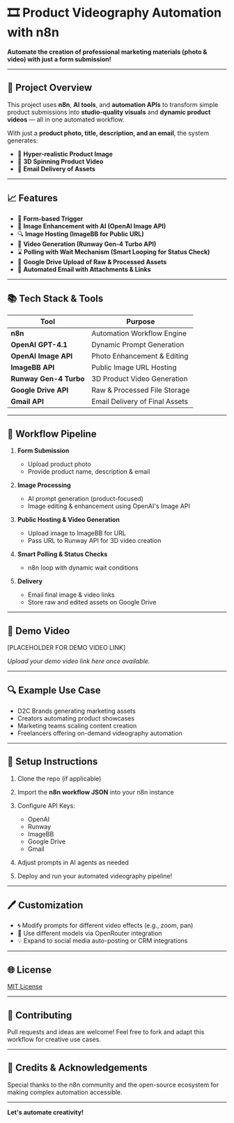 # 🎞️ Product Videography Automation with n8n

**Automate the creation of professional marketing materials (photo & video) with just a form submission!**

---

## 🚀 **Project Overview**

This project uses **n8n**, **AI tools**, and **automation APIs** to transform simple product submissions into **studio-quality visuals** and **dynamic product videos** — all in one automated workflow.

With just a **product photo, title, description, and an email**, the system generates:

* 📸 **Hyper-realistic Product Image**
* 🎥 **3D Spinning Product Video**
* 📧 **Email Delivery of Assets**

---

## 📈 **Features**

* 🔧 **Form-based Trigger**
* 🚀 **Image Enhancement with AI (OpenAI Image API)**
* 🔍 **Image Hosting (ImageBB for Public URL)**
* 🎥 **Video Generation (Runway Gen-4 Turbo API)**
* ⌛ **Polling with Wait Mechanism (Smart Looping for Status Check)**
* 📂 **Google Drive Upload of Raw & Processed Assets**
* 📧 **Automated Email with Attachments & Links**

---

## 📚 **Tech Stack & Tools**

| Tool                   | Purpose                        |
| ---------------------- | ------------------------------ |
| **n8n**                | Automation Workflow Engine     |
| **OpenAI GPT-4.1**     | Dynamic Prompt Generation      |
| **OpenAI Image API**   | Photo Enhancement & Editing    |
| **ImageBB API**        | Public Image URL Hosting       |
| **Runway Gen-4 Turbo** | 3D Product Video Generation    |
| **Google Drive API**   | Raw & Processed File Storage   |
| **Gmail API**          | Email Delivery of Final Assets |

---

## 🔬 **Workflow Pipeline**

1. **Form Submission**

   * Upload product photo
   * Provide product name, description & email

2. **Image Processing**

   * AI prompt generation (product-focused)
   * Image editing & enhancement using OpenAI's Image API

3. **Public Hosting & Video Generation**

   * Upload image to ImageBB for URL
   * Pass URL to Runway API for 3D video creation

4. **Smart Polling & Status Checks**

   * n8n loop with dynamic wait conditions

5. **Delivery**

   * Email final image & video links
   * Store raw and edited assets on Google Drive

---

## 🎥 **Demo Video**

\[PLACEHOLDER FOR DEMO VIDEO LINK]

*Upload your demo video link here once available.*

---

## 🔍 **Example Use Case**

* D2C Brands generating marketing assets
* Creators automating product showcases
* Marketing teams scaling content creation
* Freelancers offering on-demand videography automation

---

## 🔧 **Setup Instructions**

1. Clone the repo (if applicable)
2. Import the **n8n workflow JSON** into your n8n instance
3. Configure API Keys:

   * OpenAI
   * Runway
   * ImageBB
   * Google Drive
   * Gmail
4. Adjust prompts in AI agents as needed
5. Deploy and run your automated videography pipeline!

---

## 🖊️ **Customization**

* 🌀 Modify prompts for different video effects (e.g., zoom, pan)
* 🌟 Use different models via OpenRouter integration
* 💡 Expand to social media auto-posting or CRM integrations

---

## 🌐 **License**

[MIT License](LICENSE)

---

## 🙋️ **Contributing**

Pull requests and ideas are welcome! Feel free to fork and adapt this workflow for creative use cases.

---

## 💬 **Credits & Acknowledgements**

Special thanks to the n8n community and the open-source ecosystem for making complex automation accessible.

---

**Let's automate creativity!**
